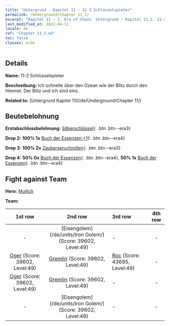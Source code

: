 ```yaml
---
title: "Untergrund - Kapitel 11 - 11-2 Schlüsselspieler"
permalink: /Underground/Chapter 11_2/
excerpt: "Kapitel 11 - 2. Era of Chaos  Untergrund - Kapitel 11_2. 11-2 Schlüsselspieler"
last_modified_at: 2021-04-11
locale: de
ref: "Chapter 11_2.md"
toc: false
classes: wide
---
```


## Details

 **Name:** 11-2 Schlüsselspieler

 **Beschreibung:** Ich schnelle über den Ozean wie der Blitz durch den Himmel. Der Blitz und ich sind eins.

 **Related to:** [Untergrund Kapitel 11](/de/Underground/Chapter 11/)

## Beutebelohnung

 **Erstabschlussbelohnung:** [Silberschlüssel](/de/Items/con_693/){: .btn .btn--era3}

 **Drop 2:** **100% 1x** [Buch der Essenzen +1](/de/Items/mat_46/){: .btn .btn--era4}

 **Drop 3:** **100% 2x** [Zauberspruchrollen](/de/Items/con_694/){: .btn .btn--era3}

 **Drop 4:** **50% 0x** [Buch der Essenzen](/de/Items/mat_39/){: .btn .btn--era4}, **50% 1x** [Buch der Essenzen](/de/Items/mat_39/){: .btn .btn--era4}


## Fight against Team
 **Hero:** [Mullich](/de/heroes/Mullich/)

 **Team:**


  | 1st row | 2nd row | 3rd row | 4th row |
  |:----:|:----:|:----|:----:|
  | - | [Eisengolem](/de/units/Iron Golem/) (Score: 39602, Level:49)  | - | - |
  | [Oger](/de/units/Ogre/) (Score: 39602, Level:49)  | [Gremlin](/de/units/Gremlin/) (Score: 39602, Level:49)  | [Roc](/de/units/Roc/) (Score: 43695, Level:49)  | - |
  | [Oger](/de/units/Ogre/) (Score: 39602, Level:49)  | [Gremlin](/de/units/Gremlin/) (Score: 39602, Level:49)  | - | - |
  | - | [Eisengolem](/de/units/Iron Golem/) (Score: 39602, Level:49)  | - | - |



